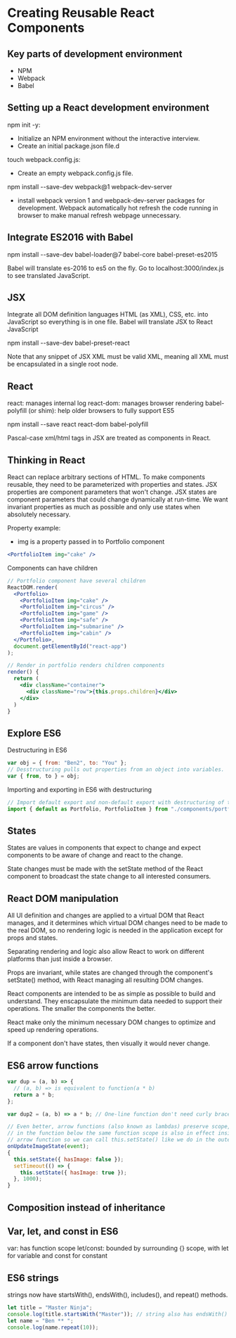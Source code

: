 # Creating Reusable React Components

## Key parts of development environment

- NPM
- Webpack
- Babel

## Setting up a React development environment

npm init -y:

- Initialize an NPM environment without the interactive interview.
- Create an initial package.json file.d

touch webpack.config.js:

- Create an empty webpack.config.js file.

npm install --save-dev webpack@1 webpack-dev-server

- install webpack version 1 and webpack-dev-server packages for development. Webpack automatically hot refresh the code running in browser to make manual refresh webpage unnecessary.

## Integrate ES2016 with Babel

npm install --save-dev babel-loader@7 babel-core babel-preset-es2015

Babel will translate es-2016 to es5 on the fly. Go to localhost:3000/index.js to see translated JavaScript.

## JSX

Integrate all DOM definition languages HTML (as XML), CSS, etc. into JavaScript so everything is in one file.
Babel will translate JSX to React JavaScript

npm install --save-dev babel-preset-react

Note that any snippet of JSX XML must be valid XML, meaning all XML must be encapsulated in a single root node.

## React

react: manages internal log
react-dom: manages browser rendering
babel-polyfill (or shim): help older browsers to fully support ES5

npm install --save react react-dom babel-polyfill

Pascal-case xml/html tags in JSX are treated as components in React.

## Thinking in React

React <Components /> can replace arbitrary sections of HTML.
To make components reusable, they need to be parameterized with properties and states.
JSX properties are component parameters that won't change.
JSX states are component parameters that could change dynamically at run-time.
We want invariant properties as much as possible and only use states when absolutely necessary.

Property example:

- img is a property passed in to Portfolio component

```jsx
<PortfolioItem img="cake" />
```

Components can have children

```jsx
// Portfolio component have several children
ReactDOM.render(
  <Portfolio>
    <PortfolioItem img="cake" />
    <PortfolioItem img="circus" />
    <PortfolioItem img="game" />
    <PortfolioItem img="safe" />
    <PortfolioItem img="submarine" />
    <PortfolioItem img="cabin" />
  </Portfolio>,
  document.getElementById("react-app")
);

// Render in portfolio renders children components
render() {
  return (
    <div className="container">
      <div className="row">{this.props.children}</div>
    </div>
  )
}

```

## Explore ES6

Destructuring in ES6

```javascript
var obj = { from: "Ben2", to: "You" };
// Desstructuring pulls out properties from an object into variables.
var { from, to } = obj;
```

Importing and exporting in ES6 with destructuring

```javascript
// Import default export and non-default export with destructuring of the exported object from a JS file.
import { default as Portfolio, PortfolioItem } from "./components/portfolio";
```

## States

States are values in components that expect to change and expect components to be aware of change and react to the change.

State changes must be made with the setState method of the React component to broadcast the state change to all interested consumers.

## React DOM manipulation

All UI definition and changes are applied to a virtual DOM that React manages, and it determines which virtual DOM changes need to be made to the real DOM, so no rendering logic is needed in the application except for props and states.

Separating rendering and logic also allow React to work on different platforms than just inside a browser.

Props are invariant, while states are changed through the component's setState() method, with React managing all resulting DOM changes.

React components are intended to be as simple as possible to build and understand. They enscapsulate the minimum data needed to support their operations. The smaller the components the better.

React make only the minimum necessary DOM changes to optimize and speed up rendering operations.

If a component don't have states, then visually it would never change.

## ES6 arrow functions

```javascript
var dup = (a, b) => {
  // (a, b) => is equivalent to function(a * b)
  return a * b;
};

var dup2 = (a, b) => a * b; // One-line function don't need curly braces.

// Even better, arrow functions (also known as lambdas) preserve scope, so
// in the function below the same function scope is also in effect inside the
// arrow function so we can call this.setState() like we do in the outer method.
onUpdateImageState(event);
{
  this.setState({ hasImage: false });
  setTimeout(() => {
    this.setState({ hasImage: true });
  }, 1000);
}
```

## Composition instead of inheritance

## Var, let, and const in ES6

var: has function scope
let/const: bounded by surrounding {} scope, with let for variable and const for constant

## ES6 strings

strings now have startsWith(), endsWith(), includes(), and repeat() methods.

```javascript
let title = "Master Ninja";
console.log(title.startsWith("Master")); // string also has endsWith() and includes()
let name = "Ben ** ";
console.log(name.repeat(10));
```
